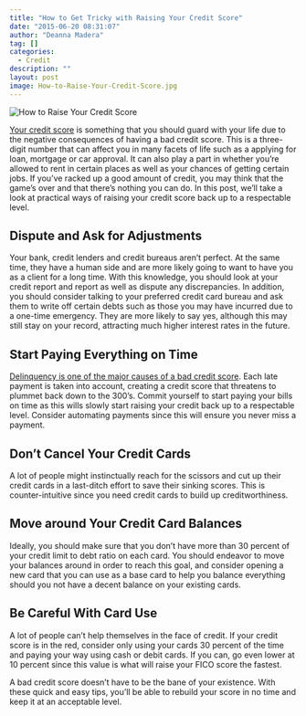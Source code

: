 ```yaml
---
title: "How to Get Tricky with Raising Your Credit Score"
date: "2015-06-20 08:31:07"
author: "Deanna Madera"
tag: []
categories:
  - Credit
description: ""
layout: post
image: How-to-Raise-Your-Credit-Score.jpg
---
```


![How to Raise Your Credit Score](http://mt2.wpengine.com/wp-content/uploads/2015/03/How-to-Raise-Your-Credit-Score-1024x576.jpg)

[Your credit score](http://www.kiplinger.com/slideshow/credit/T017-S001-habits-of-people-with-excellent-credit-scores/index.html) is something that you should guard with your life due to the negative consequences of having a bad credit score. This is a three-digit number that can affect you in many facets of life such as a applying for loan, mortgage or car approval. It can also play a part in whether you’re allowed to rent in certain places as well as your chances of getting certain jobs. If you’ve racked up a good amount of credit, you may think that the game’s over and that there’s nothing you can do. In this post, we’ll take a look at practical ways of raising your credit score back up to a respectable level.

## Dispute and Ask for Adjustments

Your bank, credit lenders and credit bureaus aren’t perfect. At the same time, they have a human side and are more likely going to want to have you as a client for a long time. With this knowledge, you should look at your credit report and report as well as dispute any discrepancies. In addition, you should consider talking to your preferred credit card bureau and ask them to write off certain debts such as those you may have incurred due to a one-time emergency. They are more likely to say yes, although this may still stay on your record, attracting much higher interest rates in the future.

## Start Paying Everything on Time

[Delinquency is one of the major causes of a bad credit score](http://www.credit.com/credit-reports/late-payment-secrets-revealed/). Each late payment is taken into account, creating a credit score that threatens to plummet back down to the 300’s. Commit yourself to start paying your bills on time as this wills slowly start raising your credit back up to a respectable level. Consider automating payments since this will ensure you never miss a payment.

## Don’t Cancel Your Credit Cards

A lot of people might instinctually reach for the scissors and cut up their credit cards in a last-ditch effort to save their sinking scores. This is counter-intuitive since you need credit cards to build up creditworthiness.

## Move around Your Credit Card Balances

Ideally, you should make sure that you don’t have more than 30 percent of your credit limit to debt ratio on each card. You should endeavor to move your balances around in order to reach this goal, and consider opening a new card that you can use as a base card to help you balance everything should you not have a decent balance on your existing cards.

## Be Careful With Card Use

A lot of people can’t help themselves in the face of credit. If your credit score is in the red, consider only using your cards 30 percent of the time and paying your way using cash or debit cards. If you can, go even lower at 10 percent since this value is what will raise your FICO score the fastest.

A bad credit score doesn’t have to be the bane of your existence. With these quick and easy tips, you’ll be able to rebuild your score in no time and keep it at an acceptable level.
